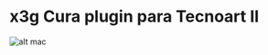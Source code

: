 x3g Cura plugin para Tecnoart II
==

![alt mac](https://github.com/diegoram/x3gTecnoArtPlugin/blob/master/img/1.png)